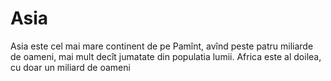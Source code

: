 # Asia

Asia este cel mai mare continent de pe Pamînt, avînd peste patru miliarde de
oameni, mai mult decît jumatate din populatia lumii. Africa este al doilea, cu
doar un miliard de oameni
